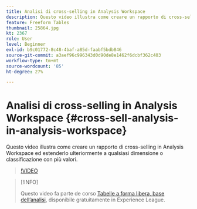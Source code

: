 ```yaml
---
title: Analisi di cross-selling in Analysis Workspace
description: Questo video illustra come creare un rapporto di cross-selling in Analysis Workspace ed estenderlo ulteriormente a qualsiasi dimensione o classificazione con più valori.
feature: Freeform Tables
thumbnail: 25864.jpg
kt: 2367
role: User
level: Beginner
exl-id: b9c01772-8c48-4baf-a85d-faabf5bdb846
source-git-commit: a3aef96c996343d0d90de8e1462f6dcbf362c403
workflow-type: tm+mt
source-wordcount: '85'
ht-degree: 27%

---
```


# Analisi di cross-selling in Analysis Workspace {#cross-sell-analysis-in-analysis-workspace}

Questo video illustra come creare un rapporto di cross-selling in Analysis Workspace ed estenderlo ulteriormente a qualsiasi dimensione o classificazione con più valori.

>[!VIDEO](https://video.tv.adobe.com/v/25864/?quality=12)

>[!INFO]
>
> Questo video fa parte de corso [Tabelle a forma libera, base dell’analisi](https://experienceleague.adobe.com/?recommended=Analytics-U-1-2020.3&amp;lang=it), disponibile gratuitamente in Experience League.
